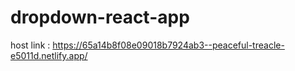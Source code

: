 # dropdown-react-app
host link : https://65a14b8f08e09018b7924ab3--peaceful-treacle-e5011d.netlify.app/

